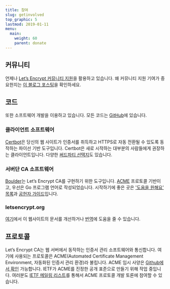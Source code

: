 ```yaml
---
title: 참여
slug: getinvolved
top_graphic: 5
lastmod: 2019-01-11
menu:
  main:
    weight: 60
    parent: donate
---
```


## 커뮤니티

언제나 [Let’s Encrypt 커뮤니티 지원](https://community.letsencrypt.org/)을 활용하고 있습니다. 왜 커뮤니티 지원 기여가 중요한지는 [이 블로그 포스팅](https://letsencrypt.org/2015/08/13/lets-encrypt-community-support.html)을 확인하세요.

## 코드

또한 소프트웨어 개발을 이용하고 있습니다. 모든 코드는 [GitHub](https://github.com/letsencrypt/)에 있습니다.

### 클라이언트 소프트웨어

[Certbot](https://github.com/certbot/certbot)은 당신의 웹 사이트가 인증서를 취득하고 HTTPS로 자동 전환될 수 있도록 동작하는 파이선 기반 도구입니다. Certbot은 새로 시작하는 대부분의 사람들에게 권장하는 클라이언트입니다. 다양한 [써드파티 선택지](https://letsencrypt.org/docs/client-options/)도 있습니다.

### 서버단 CA 소프트웨어

[Boulder](https://github.com/letsencrypt/boulder)는 Let’s Encrypt CA를 구현하기 위한 도구입니다. [ACME](https://github.com/ietf-wg-acme/acme) 프로토콜 기반이고, 우선은 Go 프로그램 언어로 작성되었습니다. 시작하기에 좋은 곳은 ['도움을 원해요' 목록](https://github.com/letsencrypt/boulder/issues?q=is%3Aopen+is%3Aissue+label%3Astatus%2Fhelp-wanted)과 [공헌자 가이드](https://github.com/letsencrypt/boulder/blob/master/CONTRIBUTING.md)입니다.

### letsencrypt.org

[여기](https://github.com/letsencrypt/website)에서 이 웹사이트의 문서를 개선하거나 [번역](https://github.com/letsencrypt/website/blob/master/TRANSLATION.md)에 도움을 줄 수 있습니다.

## 프로토콜

Let’s Encrypt CA는 웹 서버에서 동작하는 인증서 관리 소프트웨어와 통신합니다. 여기에 사용되는 프로토콜은 ACME(Automated Certificate Management Environment, 자동화된 인증서 관리 환경)라 불립니다. ACME 임시 사양은 [Github에서 확인](https://github.com/ietf-wg-acme/acme) 가능합니다. IETF가 ACME를 진정한 공개 표준으로 만들기 위해 작업 중입니다. 여러분도 [IETF 메일링 리스트](https://www.ietf.org/mailman/listinfo/acme)를 통해서 ACME 프로토콜 개발 토론에 참여할 수 있습니다.
